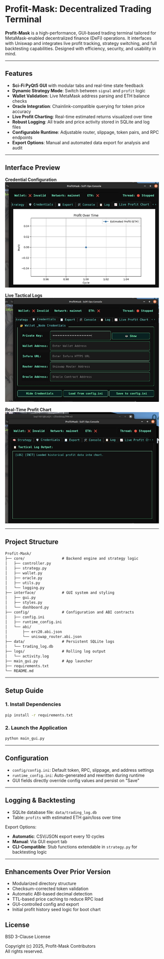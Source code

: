 # Profit-Mask: Decentralized Trading Terminal

**Profit-Mask** is a high-performance, GUI-based trading terminal tailored for MetaMask-enabled decentralized finance (DeFi) operations. It interfaces with Uniswap and integrates live profit tracking, strategy switching, and full backtesting capabilities. Designed with efficiency, security, and usability in mind.

---

## Features

- **Sci-Fi PyQt5 GUI** with modular tabs and real-time state feedback  
- **Dynamic Strategy Mode**: Switch between `signal` and `profit` logic  
- **Wallet Validation**: Live MetaMask address parsing and ETH balance checks  
- **Oracle Integration**: Chainlink-compatible querying for token price accuracy  
- **Live Profit Charting**: Real-time estimated returns visualized over time  
- **Robust Logging**: All trade and price activity stored in SQLite and log files  
- **Configurable Runtime**: Adjustable router, slippage, token pairs, and RPC endpoints  
- **Export Options**: Manual and automated data export for analysis and audit  

---

## Interface Preview

**Credential Configuration**  
![Wallet Input](IMG_0921.jpeg)

**Live Tactical Logs**  
![Console Log Output](IMG_0922.jpeg)

**Real-Time Profit Chart**  
![Profit Chart](IMG_0923.jpeg)

---
## Project Structure

```
Profit-Mask/
├── core/                 # Backend engine and strategy logic
│   ├── controller.py
│   ├── strategy.py
│   ├── wallet.py
│   ├── oracle.py
│   ├── utils.py
│   └── logging.py
├── interface/            # GUI system and styling
│   ├── gui.py
│   ├── styles.py
│   └── dashboard.py
├── config/               # Configuration and ABI contracts
│   ├── config.ini
│   ├── runtime_config.ini
│   └── abi/
│       ├── erc20.abi.json
│       └── uniswap_router.abi.json
├── data/                 # Persistent SQLite logs
│   └── trading_log.db
├── logs/                 # Rolling log output
│   └── activity.log
├── main_gui.py           # App launcher
├── requirements.txt
└── README.md
```

---

## Setup Guide

### 1. Install Dependencies

```bash
pip install -r requirements.txt
```

### 2. Launch the Application

```bash
python main_gui.py
```

---

## Configuration

- `config/config.ini`: Default token, RPC, slippage, and address settings  
- `runtime_config.ini`: Auto-generated and rewritten during runtime  
- GUI fields directly override config values and persist on "Save"

---

## Logging & Backtesting

- SQLite database file: `data/trading_log.db`  
- Table: `profits` with estimated ETH gain/loss over time

Export Options:
- **Automatic**: CSV/JSON export every 10 cycles  
- **Manual**: Via GUI export tab  
- **CLI-Compatible**: Stub functions extendable in `strategy.py` for backtesting logic

---

## Enhancements Over Prior Version

- Modularized directory structure  
- Checksum-corrected token validation  
- Automatic ABI-based decimal detection  
- TTL-based price caching to reduce RPC load  
- GUI-controlled config and export  
- Initial profit history seed logic for boot chart  


## License

BSD 3-Clause License

Copyright (c) 2025, Profit-Mask Contributors  
All rights reserved.
